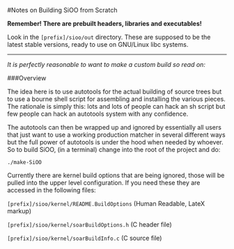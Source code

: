 #Notes on Building SiOO from Scratch

**Remember! There are prebuilt headers, libraries and executables!**

Look in the `[prefix]/sioo/out` directory. These are supposed to be
the latest stable versions, ready to use on GNU/Linux libc systems.

***

_It is perfectly reasonable to want to make a custom build so read on:_

###Overview

The idea here is to use autotools for the actual building of source
trees but to use a bourne shell script for assembling and installing
the various pieces. The rationale is simply this: lots and lots of 
people can hack an sh script but few people can hack an autotools
system with any confidence.

The autotools can then be wrapped up and ignored by essentially
all users that just want to use a working production matcher in 
several different ways but the full power of autotools is under
the hood when needed by whoever.
So to build SiOO, (in a terminal) change into the root of the project 
and do:

`./make-SiOO`

Currently there are kernel build options that are being ignored,
those will be pulled into the upper level configuration. If you need
these they are accessed in the following files:

`[prefix]/sioo/kernel/README.BuildOptions` (Human Readable, LateX markup)

`[prefix]/sioo/kernel/soarBuildOptions.h` (C header file)

`[prefix]/sioo/kernel/soarBuildInfo.c` (C source file)

